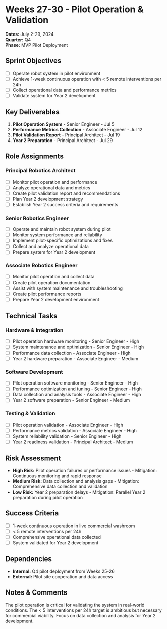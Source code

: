 # Weeks 27-30 - Pilot Operation & Validation
**Dates:** July 2-29, 2024  
**Quarter:** Q4  
**Phase:** MVP Pilot Deployment

## Sprint Objectives
- [ ] Operate robot system in pilot environment
- [ ] Achieve 1-week continuous operation with < 5 remote interventions per 24h
- [ ] Collect operational data and performance metrics
- [ ] Validate system for Year 2 development

## Key Deliverables
1. **Pilot Operation System** - Senior Engineer - Jul 5
2. **Performance Metrics Collection** - Associate Engineer - Jul 12
3. **Pilot Validation Report** - Principal Architect - Jul 19
4. **Year 2 Preparation** - Principal Architect - Jul 29

## Role Assignments

### Principal Robotics Architect
- [ ] Monitor pilot operation and performance
- [ ] Analyze operational data and metrics
- [ ] Create pilot validation report and recommendations
- [ ] Plan Year 2 development strategy
- [ ] Establish Year 2 success criteria and requirements

### Senior Robotics Engineer
- [ ] Operate and maintain robot system during pilot
- [ ] Monitor system performance and reliability
- [ ] Implement pilot-specific optimizations and fixes
- [ ] Collect and analyze operational data
- [ ] Prepare system for Year 2 development

### Associate Robotics Engineer
- [ ] Monitor pilot operation and collect data
- [ ] Create pilot operation documentation
- [ ] Assist with system maintenance and troubleshooting
- [ ] Create pilot performance reports
- [ ] Prepare Year 2 development environment

## Technical Tasks

### Hardware & Integration
- [ ] Pilot operation hardware monitoring - Senior Engineer - High
- [ ] System maintenance and optimization - Senior Engineer - High
- [ ] Performance data collection - Associate Engineer - High
- [ ] Year 2 hardware preparation - Associate Engineer - Medium

### Software Development
- [ ] Pilot operation software monitoring - Senior Engineer - High
- [ ] Performance optimization and tuning - Senior Engineer - High
- [ ] Data collection and analysis tools - Associate Engineer - High
- [ ] Year 2 software preparation - Senior Engineer - Medium

### Testing & Validation
- [ ] Pilot operation validation - Associate Engineer - High
- [ ] Performance metrics validation - Associate Engineer - High
- [ ] System reliability validation - Senior Engineer - High
- [ ] Year 2 readiness validation - Principal Architect - Medium

## Risk Assessment
- **High Risk:** Pilot operation failures or performance issues - Mitigation: Continuous monitoring and rapid response
- **Medium Risk:** Data collection and analysis gaps - Mitigation: Comprehensive data collection and validation
- **Low Risk:** Year 2 preparation delays - Mitigation: Parallel Year 2 preparation during pilot operation

## Success Criteria
- [ ] 1-week continuous operation in live commercial washroom
- [ ] < 5 remote interventions per 24h
- [ ] Comprehensive operational data collected
- [ ] System validated for Year 2 development

## Dependencies
- **Internal:** Q4 pilot deployment from Weeks 25-26
- **External:** Pilot site cooperation and data access

## Notes & Comments
The pilot operation is critical for validating the system in real-world conditions. The < 5 interventions per 24h target is ambitious but necessary for commercial viability. Focus on data collection and analysis for Year 2 development.
